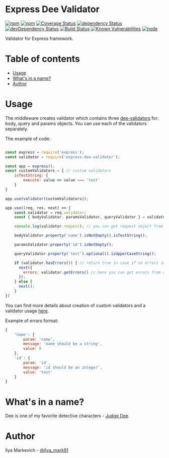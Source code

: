 # Express Dee Validator

[![npm](https://img.shields.io/npm/v/express-dee-validator.svg?maxAge=1000)](https://www.npmjs.com/package/express-dee-validator)
[![npm](https://img.shields.io/npm/dt/express-dee-validator.svg?maxAge=1000)](https://www.npmjs.com/package/express-dee-validator)
[![Coverage Status](https://coveralls.io/repos/github/ilya-markevich/node-express-validator/badge.svg?branch=master)](https://coveralls.io/github/ilya-markevich/node-express-validator?branch=master)
[![dependency Status](https://img.shields.io/david/ilya-markevich/node-express-validator.svg?maxAge=1000)](https://david-dm.org/ilya-markevich/node-express-validator)
[![devDependency Status](https://img.shields.io/david/dev/ilya-markevich/node-express-validator.svg?maxAge=1000)](https://david-dm.org/ilya-markevich/node-express-validator?type=dev)
[![Build Status](https://img.shields.io/travis/ilya-markevich/node-express-validator.svg?maxAge=1000)](https://travis-ci.org/ilya-markevich/node-express-validator)
[![Known Vulnerabilities](https://snyk.io/test/github/ilya-markevich/node-express-validator/badge.svg)](https://snyk.io/test/github/ilya-markevich/node-express-validator)
[![node](https://img.shields.io/node/v/express-dee-validator.svg?maxAge=1000)](https://www.npmjs.com/package/express-dee-validator)

Validator for Express framework.

# Table of contents
* [Usage](#usage)
* [What's in a name?](#whats-in-a-name)
* [Author](#author)

# Usage

The middleware creates validator which contains three [dee-validators](https://github.com/ilya-markevich/node-validator) for: body, query and params objects.
You can use each of the validators separately.

The example of code:
```javascript

const express = require('express');
const validator = require('express-dee-validator');

const app = express();
const customValidators = { // custom validators
    isTestString: {
        execute: value => value === 'test'
    }
}

app.use(validator(customValidators));

app.use((req, res, next) => {
    const validator = req.validator;
    const { bodyValidator, paramsValidator, queryValidator } = validator;

    console.log(validator.request); // you can get request object from validator

    bodyValidator.property('name').isNotEmpty().isTestString();

    paramsValidator.property('id').isNotEmpty();

    queryValidator.property('test').optional().isUpperCaseString();

    if (validator.hasErrors()) { // return true in case if no errors in body, params and request validators
      next({
        errors: validator.getErrors() // here you can get errors from all the validators.
      });
    } else {
      next();
    }
})
```

You can find more details about creation of custom validators and a validator usage [here](https://github.com/ilya-markevich/node-validator).

Example of errors format:
``` javascript
{
    'name': {
        param: 'name',
        message: 'name should be a string',
        value: 0
    },
    'id': {
        param: 'id',
        message: 'id should be an integer',
        value: 'test'
    }
}
```

# What's in a name?
Dee is one of my favorite detective characters - [Judge Dee](https://en.wikipedia.org/wiki/Judge_Dee).

# Author
Ilya Markevich - [@ilya_mark91](https://twitter.com/ilya_mark91)
